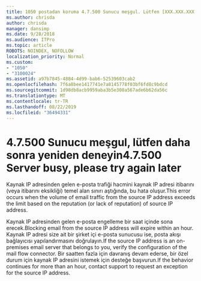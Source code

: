 ```yaml
---
title: 1050 postadan koruma 4.7.500 Sunucu meşgul. Lütfen [XXX.XXX.XXX.XXX] daha sonra yeniden deneyin
ms.author: chrisda
author: chrisda
manager: dansimp
ms.date: 9/28/2018
ms.audience: ITPro
ms.topic: article
ROBOTS: NOINDEX, NOFOLLOW
localization_priority: Normal
ms.custom:
- "1050"
- "3100024"
ms.assetid: a97b7845-4884-4d99-bab6-52539603cab2
ms.openlocfilehash: 7f6a8bee1417741e7a8145778f03bf6fd8c9bdcd
ms.sourcegitcommit: 1d98db8acb9959aba3b5e308a567ade6b62da56c
ms.translationtype: MT
ms.contentlocale: tr-TR
ms.lasthandoff: 08/22/2019
ms.locfileid: "36494331"
---
```

# <a name="47500-server-busy-please-try-again-later"></a><span data-ttu-id="23430-103">4.7.500 Sunucu meşgul, lütfen daha sonra yeniden deneyin</span><span class="sxs-lookup"><span data-stu-id="23430-103">4.7.500 Server busy, please try again later</span></span>

<span data-ttu-id="23430-104">Kaynak IP adresinden gelen e-posta trafiği hacmini kaynak IP adresi itibarını (veya itibarını eksikliği) temel alan sınırı aştığında, bu hata oluşur.</span><span class="sxs-lookup"><span data-stu-id="23430-104">This error occurs when the volume of email traffic from the source IP address exceeds the limit based on the reputation (or lack of reputation) of source IP address.</span></span>

<span data-ttu-id="23430-105">Kaynak IP adresinden gelen e-posta engelleme bir saat içinde sona erecek.</span><span class="sxs-lookup"><span data-stu-id="23430-105">Blocking email from the source IP address will expire within an hour.</span></span> <span data-ttu-id="23430-106">Kaynak IP adresi size ait bir şirket içi e-posta sunucusu ise, posta akışı bağlayıcısı yapılandırmasını doğrulayın.</span><span class="sxs-lookup"><span data-stu-id="23430-106">If the source IP address is an on-premises email server that belongs to you, verify the configuration of the mail flow connector.</span></span> <span data-ttu-id="23430-107">Bir saatten fazla için davranış devam ederse, bir özel durum için kaynak IP adresini istemek için desteğe başvurun.</span><span class="sxs-lookup"><span data-stu-id="23430-107">If the behavior continues for more than an hour, contact support to request an exception for the source IP address.</span></span>

